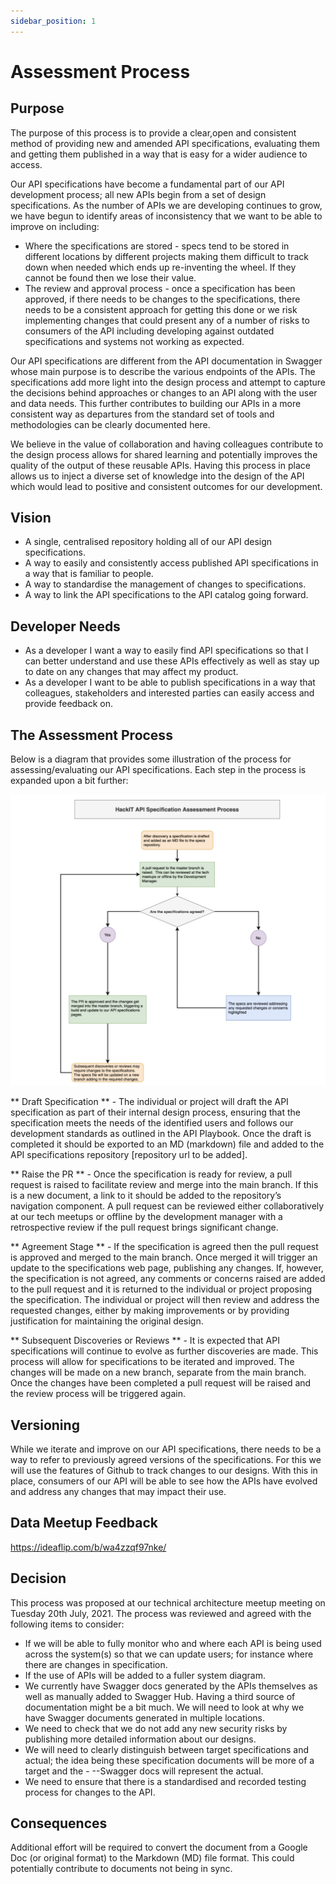 ```yaml
---
sidebar_position: 1
---
```

# Assessment Process
## Purpose
The purpose of this process is to provide a clear,open and  consistent method of providing new and amended API specifications, evaluating them and getting them published in a way that is easy for a wider audience to access.

Our API specifications have become a fundamental part of our API development process; all new APIs begin from a set of design specifications.  As the number of APIs we are developing continues to grow, we have begun to identify areas of inconsistency that we want to be able to improve on including:

- Where the specifications are stored - specs tend to be stored in different locations by different projects making them difficult to track down when needed which ends up re-inventing the wheel.  If they cannot be found then we lose their value.
- The review and approval process - once a specification has been approved, if there needs to be changes to the specifications, there needs to be a consistent approach for getting this done or we risk implementing changes that could present any of a number of risks to consumers of the API including developing against outdated specifications and systems not working as expected.

Our API specifications are different from the API documentation in Swagger whose main purpose is to describe the various endpoints of the APIs.  The specifications add more light into the design process and attempt to capture the decisions behind approaches or changes to an API along with the user and data needs.  This further contributes to building our APIs in a more consistent way as departures from the standard set of tools and methodologies can be clearly documented here.

We believe in the value of collaboration and having colleagues contribute to the design process allows for shared learning and potentially improves the quality of the output of these reusable APIs.  Having this process in place allows us to inject a diverse set of knowledge into the design of the API which would lead to positive and consistent outcomes for our development.

## Vision

- A single, centralised repository holding all of our API design specifications.
- A way to easily and consistently access published API specifications in a way that is familiar to people.
- A way to standardise the management of changes to specifications.
- A way to link the API specifications to the API catalog going forward.

## Developer Needs
- As a developer I want a way to easily find API specifications so that I can better understand and use these APIs effectively as well as stay up to date on any changes that may affect my product.
- As a developer I want to be able to publish specifications in a way that colleagues, stakeholders and interested parties can easily access and provide feedback on.

## The Assessment Process
Below is a diagram that provides some illustration of the process for assessing/evaluating our API specifications.  Each step in the process is expanded upon a bit further:

![API](./doc-images/spec17.png)

** Draft Specification ** - The individual or project will draft the API specification as part of their internal design process, ensuring that the specification meets the needs of the identified users and follows our development standards as outlined in the API Playbook.  Once the draft is completed it should be exported to an MD (markdown) file and added to the API specifications repository [repository url to be added].

** Raise the PR ** - Once the specification is ready for review, a pull request is raised to facilitate review and merge into the main branch.  If this is a new document, a link to it should be added to the repository’s navigation component.  A pull request can be reviewed either collaboratively at our tech meetups or offline by the development manager with a retrospective review if the pull request brings significant change.

** Agreement Stage ** - If the specification is agreed then the pull request is approved and merged to the main branch.  Once merged it will trigger an update to the specifications web page, publishing any changes.  If, however, the specification is not agreed, any comments or concerns raised are added to the pull request and it is returned to the individual or project proposing the specification.  The individual or project will then review and address the requested changes, either by making improvements or by providing justification for maintaining the original design.

** Subsequent Discoveries or Reviews ** - It is expected that API specifications will continue to evolve as further discoveries are made.  This process will allow for specifications to be iterated and improved.  The changes will be made on a new branch, separate from the main branch.  Once the changes have been completed a pull request will be raised and the review process will be triggered again.

## Versioning
While we iterate and improve on our API specifications, there needs to be a way to refer to previously agreed versions of the specifications.  For this we will use the features of Github to track changes to our designs.  With this in place, consumers of our API will be able to see how the APIs have evolved and address any changes that may impact their use.

## Data Meetup Feedback

https://ideaflip.com/b/wa4zzqf97nke/

## Decision

This process was proposed at our technical architecture meetup meeting on Tuesday 20th July, 2021.  The process was reviewed and agreed with the following items to consider:
- If we will be able to fully monitor who and where each API is being used across the system(s) so that we can update users; for instance where there are changes in specification.
- If the use of APIs will be added to a fuller system diagram.
- We currently have Swagger docs generated by the APIs themselves as well as manually added to Swagger Hub.  Having a third source of documentation might be a bit much.  We will need to look at why we have Swagger documents generated in multiple locations.
- We need to check that we do not add any new security risks by publishing more detailed information about our designs.
- We will need to clearly distinguish between target specifications and actual; the idea being these specification documents will be more of a target and the - --Swagger docs will represent the actual.
- We need to ensure that there is a standardised and recorded testing process for changes to the API.

## Consequences

Additional effort will be required to convert the document from a Google Doc (or original format) to the Markdown (MD) file format.  This could potentially contribute to documents not being in sync.
